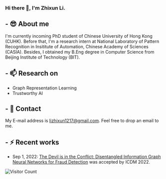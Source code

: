 ### Hi there 👋, I'm Zhixun Li.

<!--
**zhixun-dm/zhixun-dm** is a ✨ _special_ ✨ repository because its `README.md` (this file) appears on your GitHub profile.

Here are some ideas to get you started:

- 🔭 I’m currently working on ...
- 🌱 I’m currently learning ...
- 👯 I’m looking to collaborate on ...
- 🤔 I’m looking for help with ...
- 💬 Ask me about ...
- 📫 How to reach me: ...
- 😄 Pronouns: ...
- ⚡ Fun fact: ...
-->

## - 😎 About me
I'm currently incoming PhD student of Chinese University of Hong Kong (CUHK). Before that, I'm a research intern at National Laboratory of Pattern Recognition in Insititute of Automation, Chinese Academy of Sciences (CASIA). Besides, I obtained my B.Eng degree in Computer Science from Beijing Institute of Technology (BIT).

## - 📫 Research on
* Graph Representation Learning
* Trustworthy AI

## - 💬 Contact
My E-mail address is lizhixun1217@gmail.com. Feel free to drop an email to me.

## - ⚡ Recent works
* Sep 1, 2022: [The Devil is in the Conflict: Disentangled Information Graph Neural Networks for Fraud Detection](https://arxiv.org/abs/2210.12384) was accepted by ICDM 2022.

<!--![all-smile's GitHub stats](https://github-readme-stats.vercel.app/api?username=zhixun-dm&show_icons=true&theme=tokyonight)



![Top Langs](https://github-readme-stats.vercel.app/api/top-langs/?username=zhixun-dm&layout=compact&theme=tokyonight)-->

![Visitor Count](https://profile-counter.glitch.me/zhixun-dm/count.svg)


